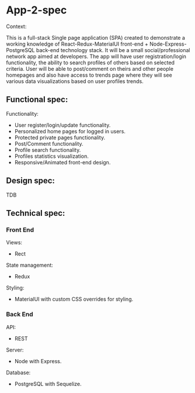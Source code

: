 # App-2-spec

Context:

This is a full-stack Single page application (SPA) created to demonstrate a working knowledge of React-Redux-MaterialUI front-end + Node-Express-PostgreSQL back-end technology stack.
It will be a small social/professional network app aimed at developers. The app will have user registration/login functionality, the ability to search profiles of others based on selected criteria. User will be able to post/comment on theirs and other people homepages and also have access to trends page where they will see various data visualizations based on user profiles trends.

## Functional spec:

Functionality:

- User register/login/update functionality.
- Personalized home pages for logged in users.
- Protected private pages functionality.
- Post/Comment functionality.
- Profile search functionality.
- Profiles statistics visualization.
- Responsive/Animated front-end design.

## Design spec:

TDB

<!-- Color scheme and font:

Pages and their design:

- Landing
- Login/Register
- ...

![alt text](./img/landing.png 'Logo Title Text 1') -->

## Technical spec:

### Front End

Views:

- Rect

State management:

- Redux

Styling:

- MaterialUI with custom CSS overrides for styling.

### Back End

API:

- REST

Server:

- Node with Express.

Database:

- PostgreSQL with Sequelize.
